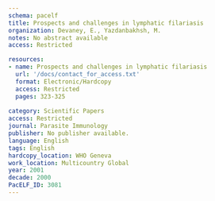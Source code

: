 ```yaml
---
schema: pacelf
title: Prospects and challenges in lymphatic filariasis
organization: Devaney, E., Yazdanbakhsh, M.
notes: No abstract available
access: Restricted

resources:
- name: Prospects and challenges in lymphatic filariasis
  url: '/docs/contact_for_access.txt'
  format: Electronic/Hardcopy
  access: Restricted
  pages: 323-325
 
category: Scientific Papers
access: Restricted
journal: Parasite Immunology
publisher: No publisher available. 
language: English 
tags: English 
hardcopy_location: WHO Geneva
work_location: Multicountry Global
year: 2001
decade: 2000
PacELF_ID: 3081
---
```

